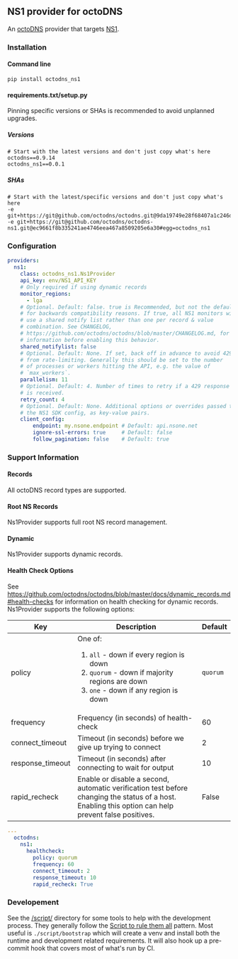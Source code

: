 ## NS1 provider for octoDNS

An [octoDNS](https://github.com/octodns/octodns/) provider that targets [NS1](https://ns1.com/products/managed-dns).

### Installation

#### Command line

```
pip install octodns_ns1
```

#### requirements.txt/setup.py

Pinning specific versions or SHAs is recommended to avoid unplanned upgrades.

##### Versions

```
# Start with the latest versions and don't just copy what's here
octodns==0.9.14
octodns_ns1==0.0.1
```

##### SHAs

```
# Start with the latest/specific versions and don't just copy what's here
-e git+https://git@github.com/octodns/octodns.git@9da19749e28f68407a1c246dfdf65663cdc1c422#egg=octodns
-e git+https://git@github.com/octodns/octodns-ns1.git@ec9661f8b335241ae4746eea467a8509205e6a30#egg=octodns_ns1
```

### Configuration

```yaml
providers:
  ns1:
    class: octodns_ns1.Ns1Provider
    api_key: env/NS1_API_KEY
    # Only required if using dynamic records
    monitor_regions:
      - lga
    # Optional. Default: false. true is Recommended, but not the default
    # for backwards compatibility reasons. If true, all NS1 monitors will
    # use a shared notify list rather than one per record & value
    # combination. See CHANGELOG,
    # https://github.com/octodns/octodns/blob/master/CHANGELOG.md, for more
    # information before enabling this behavior.
    shared_notifylist: false
    # Optional. Default: None. If set, back off in advance to avoid 429s
    # from rate-limiting. Generally this should be set to the number
    # of processes or workers hitting the API, e.g. the value of
    # `max_workers`.
    parallelism: 11
    # Optional. Default: 4. Number of times to retry if a 429 response
    # is received.
    retry_count: 4
    # Optional. Default: None. Additional options or overrides passed to
    # the NS1 SDK config, as key-value pairs.
    client_config:
        endpoint: my.nsone.endpoint # Default: api.nsone.net
        ignore-ssl-errors: true     # Default: false
        follow_pagination: false    # Default: true
```

### Support Information

#### Records

All octoDNS record types are supported.

#### Root NS Records

Ns1Provider supports full root NS record management.

#### Dynamic

Ns1Provider supports dynamic records.

#### Health Check Options

See https://github.com/octodns/octodns/blob/master/docs/dynamic_records.md#health-checks for information on health checking for dynamic records. Ns1Provider supports the following options:

| Key  | Description | Default |
|--|--|--|
| policy | One of:<ol><li>`all` - down if every region is down</li><li>`quorum` - down if majority regions are down</li><li>`one` - down if any region is down</ol> | `quorum` |
| frequency | Frequency (in seconds) of health-check | 60 |
| connect_timeout | Timeout (in seconds) before we give up trying to connect | 2 |
| response_timeout | Timeout (in seconds) after connecting to wait for output | 10 |
| rapid_recheck | Enable or disable a second, automatic verification test before changing the status of a host. Enabling this option can help prevent false positives. | False |

```yaml
---
  octodns:
    ns1:
      healthcheck:
        policy: quorum
        frequency: 60
        connect_timeout: 2
        response_timeout: 10
        rapid_recheck: True
```

### Developement

See the [/script/](/script/) directory for some tools to help with the development process. They generally follow the [Script to rule them all](https://github.com/github/scripts-to-rule-them-all) pattern. Most useful is `./script/bootstrap` which will create a venv and install both the runtime and development related requirements. It will also hook up a pre-commit hook that covers most of what's run by CI.
